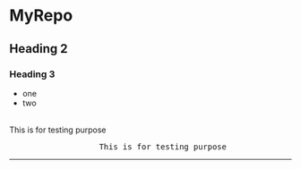 # MyRepo
## Heading 2
### Heading 3

 - one
 - two

<br>
                        This is for testing purpose
<pre>                   This is for testing purpose</pre>
<hr>
